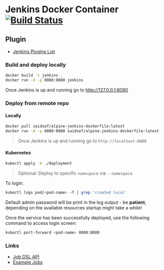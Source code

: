 # Jenkins Docker Container [![Build Status](https://github.com/saidsef/alpine-jenkins-dockerfile/actions/workflows/docker.yml/badge.svg)](#deploy-from-remote-repo)
## Plugin
 - [Jenkins Plugins List](files/plugins.txt)

### Build and deploy locally

```bash
docker build -t jenkins .
docker run -d -p 8080:8080 jenkins
```

Once Jenkins is up and running go to http://127.0.0.1:8080

### Deploy from remote repo

#### Locally

```bash
docker pull saidsef/alpine-jenkins-dockerfile:latest
docker run -d -p 8080:8080 saidsef/alpine-jenkins-dockerfile:latest
```

> Once Jenkins is up and running go to `http://localhost:8080`

#### Kubernetes

```bash
kubectl apply -k ./deployment
```

> Optional: Deploy to specific `namespace` via `--namespace`.

To login:

```bash
kubectl logs pod/<pod-name> -f | grep 'created local'
```

Default admin password will be print in the log output - be **patient**, depending on the available resources startup might take a while!

Once the service has been successfully deployed, use the following command to access login screen:

```bash
kubectl port-forward <pod-name> 8080:8080
```

### Links

- [Job DSL API](https://jenkinsci.github.io/job-dsl-plugin/)
- [Example Jobs](https://github.com/jenkinsci/pipeline-examples)
